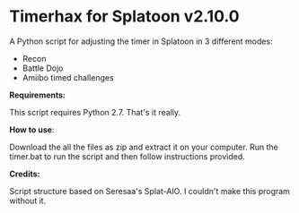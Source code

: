 
# Timerhax for Splatoon v2.10.0
A Python script for adjusting the timer in Splatoon in 3 different modes:

- Recon
- Battle Dojo
- Amiibo timed challenges

**Requirements:**

This script requires Python 2.7.
That's it really.


**How to use**:

Download the all the files as zip and extract it on your computer.
Run the timer.bat to run the script and then follow instructions provided.

**Credits:**

Script structure based on Seresaa's Splat-AIO. I couldn't make this program without it.
